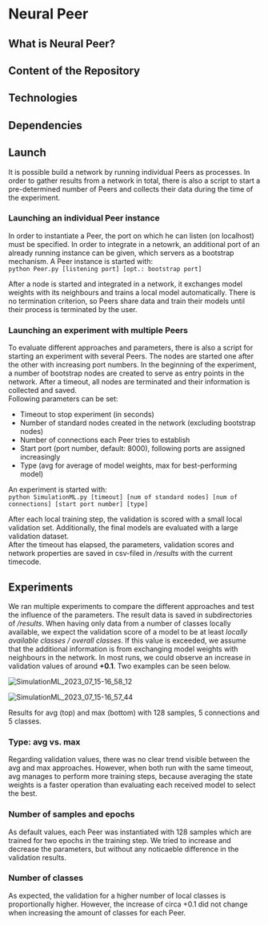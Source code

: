 # Neural Peer

## What is Neural Peer?

## Content of the Repository 

## Technologies

## Dependencies

## Launch
It is possible build a network by running individual Peers as processes.
In order to gather results from a network in total, there is also a script
to start a pre-determined number of Peers and collects their data during the
time of the experiment.
### Launching an individual Peer instance
In order to instantiate a Peer, the port on which he can listen (on localhost)
must be specified. In order to integrate in a netowrk, an additional port of an
already running instance can be given, which servers as a bootstrap mechanism.
A Peer instance is started with:\
`python Peer.py [listening port] [opt.: bootstrap port]`

After a node is started and integrated in a network, it exchanges model weights
with its neighbours and trains a local model automatically. There is no
termination criterion, so Peers share data and train their models until their
process is terminated by the user.
### Launching an experiment with multiple Peers
To evaluate different approaches and parameters, there is also a script for
starting an experiment with several Peers. The nodes are started one after the
other with increasing port numbers. In the beginning of the experiment, a number
of bootstrap nodes are created to serve as entry points in the network.
After a timeout, all nodes are terminated and their information is collected
and saved.\
Following parameters can be set:
* Timeout to stop experiment (in seconds)
* Number of standard nodes created in the network (excluding bootstrap nodes)
* Number of connections each Peer tries to establish
* Start port (port number, default: 8000), following ports are assigned increasingly
* Type (avg for average of model weights, max for best-performing model)

An experiment is started with:\
`python SimulationML.py [timeout] [num of standard nodes] [num of connections] [start port number] [type]`

After each local training step, the validation is scored with a small local
validation set. Additionally, the final models are evaluated with a large
validation dataset.\
After the timeout has elapsed, the parameters, validation scores and network
properties are saved in csv-filed in */results* with the current
timecode.

## Experiments
We ran multiple experiments to compare the different approaches and test the
influence of the parameters. The result data is saved in subdirectories of
*/results*. When having only data from a number of classes locally available,
we expect the validation score of a model to be at least
*locally available classes / overall classes*. If this value is exceeded, we
assume that the additional information is from exchanging model weights
with neighbours in the network. In most runs, we could observe an increase in
 validation values of around **+0.1**. Two examples can be seen below.

 ![SimulationML_2023_07_15-16_58_12](https://github.com/KralaBenjamin/PeerToPeerFederatedLearning/assets/23062484/480a12fa-f986-4f19-85d3-db98307bd4c1)

 ![SimulationML_2023_07_15-16_57_44](https://github.com/KralaBenjamin/PeerToPeerFederatedLearning/assets/23062484/0f646019-f5d1-4b36-946a-d382181dd0ff)

Results for avg (top) and max (bottom) with 128 samples, 5 connections and 5 classes.
 
 ### Type: avg vs. max
 Regarding validation values, there was no clear trend visible between the
 avg and max approaches. However, when both run with the same timeout, avg
 manages to perform more training steps, because averaging the state weights is
 a faster operation than evaluating each received model to select the best.
 ### Number of samples and epochs
 As default values, each Peer was instantiated with 128 samples which are
 trained for two epochs in the training step. We tried to increase and decrease
 the parameters, but without any noticaeble difference in the validation
 results.
 ### Number of classes
 As expected, the validation for a higher number of local classes is
 proportionally higher. However, the increase of circa +0.1 did not change when
 increasing the amount of classes for each Peer.
